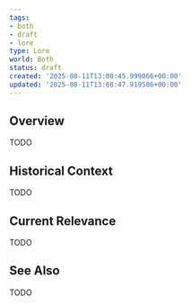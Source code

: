 ```yaml
---
tags:
- both
- draft
- lore
type: Lore
world: Both
status: draft
created: '2025-08-11T13:08:45.999066+00:00'
updated: '2025-08-11T13:08:47.919586+00:00'
---
```



## Overview

TODO
## Historical Context

TODO
## Current Relevance

TODO
## See Also

TODO
